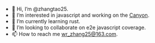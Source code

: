 - 👋 Hi, I’m @zhangtao25.
- 👀 I’m interested in javascript and working on the [Canyon](https://github.com/canyon-project/canyon).
- 🌱 I’m currently learning rust.
- 💞️ I’m looking to collaborate on e2e javascript coverage.
- 📫 How to reach me wr_zhang25@163.com.

<!---
zhangtao25/zhangtao25 is a ✨ special ✨ repository because its `README.md` (this file) appears on your GitHub profile.
You can click the Preview link to take a look at your changes.
--->
